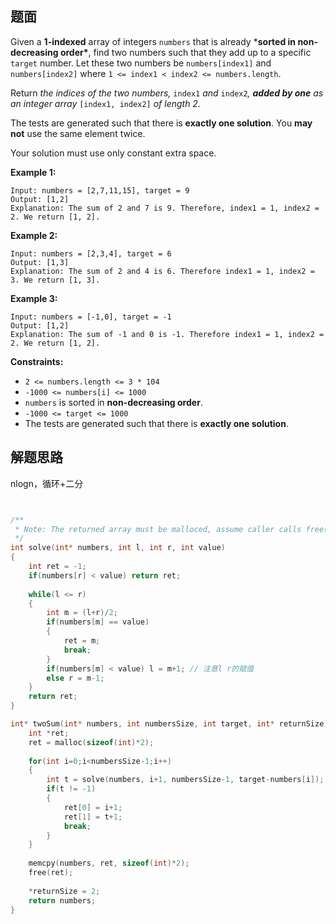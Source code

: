 ## 题面

Given a **1-indexed** array of integers `numbers` that is already ***sorted in non-decreasing order\***, find two numbers such that they add up to a specific `target` number. Let these two numbers be `numbers[index1]` and `numbers[index2]` where `1 <= index1 < index2 <= numbers.length`.

Return *the indices of the two numbers,* `index1` *and* `index2`*, **added by one** as an integer array* `[index1, index2]` *of length 2.*

The tests are generated such that there is **exactly one solution**. You **may not** use the same element twice.

Your solution must use only constant extra space.

 

**Example 1:**

```
Input: numbers = [2,7,11,15], target = 9
Output: [1,2]
Explanation: The sum of 2 and 7 is 9. Therefore, index1 = 1, index2 = 2. We return [1, 2].
```

**Example 2:**

```
Input: numbers = [2,3,4], target = 6
Output: [1,3]
Explanation: The sum of 2 and 4 is 6. Therefore index1 = 1, index2 = 3. We return [1, 3].
```

**Example 3:**

```
Input: numbers = [-1,0], target = -1
Output: [1,2]
Explanation: The sum of -1 and 0 is -1. Therefore index1 = 1, index2 = 2. We return [1, 2].
```

 

**Constraints:**

- `2 <= numbers.length <= 3 * 104`
- `-1000 <= numbers[i] <= 1000`
- `numbers` is sorted in **non-decreasing order**.
- `-1000 <= target <= 1000`
- The tests are generated such that there is **exactly one solution**.

## 解题思路

nlogn，循环+二分

```c


/**
 * Note: The returned array must be malloced, assume caller calls free().
 */
int solve(int* numbers, int l, int r, int value)
{
    int ret = -1;
    if(numbers[r] < value) return ret;
    
    while(l <= r)
    {
        int m = (l+r)/2;
        if(numbers[m] == value)
        {
            ret = m;
            break;
        }
        if(numbers[m] < value) l = m+1; // 注意l r的赋值
        else r = m-1;
    }
    return ret;
}

int* twoSum(int* numbers, int numbersSize, int target, int* returnSize){
    int *ret;
    ret = malloc(sizeof(int)*2);
    
    for(int i=0;i<numbersSize-1;i++)
    {
        int t = solve(numbers, i+1, numbersSize-1, target-numbers[i]);
        if(t != -1)
        {
            ret[0] = i+1;
            ret[1] = t+1;
            break;
        }
    }
    
    memcpy(numbers, ret, sizeof(int)*2);
    free(ret);
    
    *returnSize = 2;
    return numbers;
}
```


